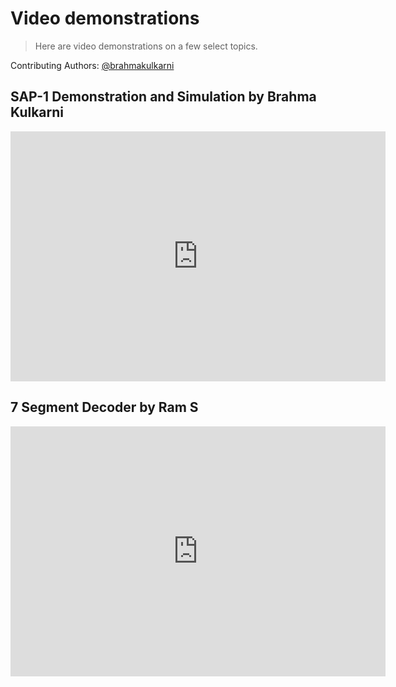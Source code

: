 # Video demonstrations

> Here are video demonstrations on a few select topics.

Contributing Authors: [@brahmakulkarni](https://github.com/brahmakulkarni)

## SAP-1 Demonstration and Simulation by Brahma Kulkarni

<p style="text-align:center"><iframe width="600" height="400" src="https://www.youtube.com/embed/NFuKWCwEWLI" frameborder="0" allow="autoplay; encrypted-media" allowfullscreen></iframe></p>

## 7 Segment Decoder by Ram S

<p style="text-align:center"><iframe width="600" height="400" src="https://www.youtube.com/embed/EqxCBW0lMVQ" frameborder="0" allow="autoplay; encrypted-media" allowfullscreen></iframe></p>
